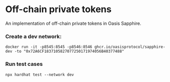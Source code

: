 # Off-chain private tokens
An implementation of off-chain private tokens in Oasis Sapphire.

### Create a dev network:
```
docker run -it -p8545:8545 -p8546:8546 ghcr.io/oasisprotocol/sapphire-dev -to "0x72A6CF1837105827077250171974056B40377488"
```

### Run test cases
```shell
npx hardhat test --network dev
```
